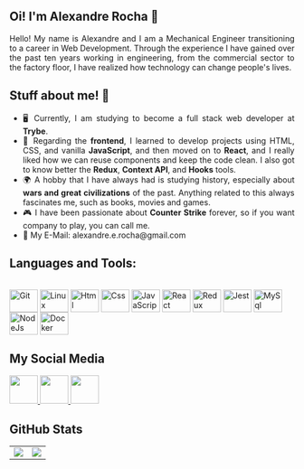 ## Oi! I'm Alexandre Rocha 👋

<div align="justify">
  Hello! My name is Alexandre and I am a Mechanical Engineer transitioning to a career in Web Development. Through the experience I have gained over the past ten years working in engineering, from the commercial sector to the factory floor, I have realized how technology can change people's lives.
 </div>

## Stuff about me! 🤔

<ul align="justify">
  <li>🖥️ Currently, I am studying to become a full stack web developer at <strong>Trybe</strong>.</li>
  <li>🚀 Regarding the <strong>frontend</strong>, I learned to develop projects using HTML, CSS, and vanilla <strong>JavaScript</strong>, and then moved on to <strong>React</strong>, and I really liked how we can reuse components and keep the code clean. I also got to know better the <strong>Redux</strong>, <strong>Context API</strong>, and <strong>Hooks</strong> tools.</li>
  <li>🌍 A hobby that I have always had is studying history, especially about <strong>wars and great civilizations</strong> of the past. Anything related to this always fascinates me, such as books, movies and games.</li>
  <li>🎮 I have been passionate about <strong>Counter Strike</strong> forever, so if you want company to play, you can call me.</li>
  <li>🫶 My E-Mail: alexandre.e.rocha@gmail.com</li>
</ul>

## Languages and Tools:
<div style="display: inline_block"><br>
  <img align="center" alt="Git" height="40" width="50" src="https://cdn.jsdelivr.net/gh/devicons/devicon/icons/git/git-original.svg"> 
  <img align="center" alt="Linux" height="40" width="50" src="https://cdn.jsdelivr.net/gh/devicons/devicon/icons/linux/linux-original.svg">
  <img align="center" alt="Html" height="40" width="50" src="https://cdn.jsdelivr.net/gh/devicons/devicon/icons/html5/html5-plain-wordmark.svg">
  <img align="center" alt="Css" height="40" width="50" src="https://cdn.jsdelivr.net/gh/devicons/devicon/icons/css3/css3-plain-wordmark.svg">
  <img align="center" alt="JavaScript" height="40" width="50" src="https://cdn.jsdelivr.net/gh/devicons/devicon/icons/javascript/javascript-original.svg">
  <img align="center" alt="React" height="40" width="50" src="https://cdn.jsdelivr.net/gh/devicons/devicon/icons/react/react-original-wordmark.svg">
  <img align="center" alt="Redux" height="40" width="50" src="https://cdn.jsdelivr.net/gh/devicons/devicon/icons/redux/redux-original.svg">
  <img align="center" alt="Jest" height="40" width="50" src="https://cdn.jsdelivr.net/gh/devicons/devicon/icons/jest/jest-plain.svg">
  <img align="center" alt="MySql" height="40" width="50" src="https://cdn.jsdelivr.net/gh/devicons/devicon/icons/mysql/mysql-original-wordmark.svg">
  <img align="center" alt="NodeJs" height="40" width="50" src="https://cdn.jsdelivr.net/gh/devicons/devicon/icons/nodejs/nodejs-original.svg">
  <img align="center" alt="Docker" height="40" width="50" src="https://cdn.jsdelivr.net/gh/devicons/devicon/icons/docker/docker-plain-wordmark.svg">
</div>

## My Social Media
<div>
  <a href="https://github.com/AlexandreRocha-10" target="_blank">
    <img src="https://cdn.iconscout.com/icon/free/png-256/github-108-438008.png" width="50px" height="50px">
  </a>
  <a href="https://www.instagram.com/oalexandre_rocha/" target="_blank">
    <img src="https://cdn.icon-icons.com/icons2/1211/PNG/512/1491579602-yumminkysocialmedia36_83067.png" width="50px" height="50px">
  </a> 
  <a href="https://www.linkedin.com/in/alexandrerocha10/" target="_blank">
    <img src="https://i.ibb.co/Kx2GSrT/linkedin.png" width="50px" height="50px">
  </a>
</div>

## GitHub Stats
<table>
<tr><td>

  <a href="https://github.com/anuraghazra/github-readme-stats" rel="noopener noreferrer" target="_blank">
    <img align="center" src="https://github-readme-stats.vercel.app/api?username=AlexandreRocha-10&show_icons=true&theme=blue-green" />
  </a>

</td><td>

  <a href="https://github.com/anuraghazra/github-readme-stats" rel="noopener noreferrer" target="_blank" target="_blank">
    <img align="center" src="https://github-readme-stats.vercel.app/api/top-langs/?username=AlexandreRocha-10&layout=compact&theme=blue-green" />
  </a>

</td></tr>
</table>
